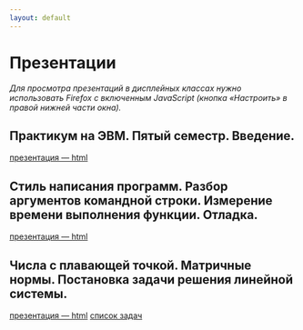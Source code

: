 ```yaml
---
layout: default
---
```


# Презентации
*Для просмотра презентаций в дисплейных классах нужно использовать Firefox с включенным JavaScript (кнопка «Настроить» в правой нижней части окна).*

## Практикум на ЭВМ. Пятый семестр. Введение.
[презентация — html](presentations/01-Introduction.html)

## Стиль написания программ. Разбор аргументов командной строки. Измерение времени выполнения функции. Отладка.
[презентация — html](presentations/02-CommandLine-Time-Debugging.html)

## Числа с плавающей точкой. Матричные нормы. Постановка задачи решения линейной системы.
[презентация — html](presentations/03-Matrix-Generate-Multiply.html)
[список задач](presentations/tasks-1.pdf)
